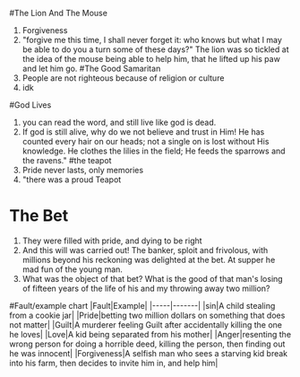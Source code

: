 #The Lion And The Mouse
1. Forgiveness
1. "forgive me this time, I shall never forget it: who knows but what
   I may be able to do you a turn some of these days?" The lion was so
   tickled at the idea of the mouse being able to help him, that he
   lifted up his paw and let him go.
#The Good Samaritan
1. People are not righteous because of religion or culture
1. idk

#God Lives
1. you can read the word, and still live like god is dead.
1. If god is still alive, why do we not believe and trust in Him! He
   has counted every hair on our heads; not a single on is lost
   without His knowledge. He clothes the lilies in the field; He feeds
   the sparrows and the ravens."
#the teapot
1. Pride never lasts, only memories
1. "there was a proud Teapot
# The Bet
1. They were filled with pride, and dying to be right
1. And this will was carried out! The banker, sploit and frivolous,
   with millions beyond his reckoning was delighted at the bet. At
   supper he mad fun of the young man. 
1. What was the object of that bet? What is the good of that man's
   losing of fifteen years of the life of his and my throwing away two
   million?


#Fault/example chart
|Fault|Example|
|-----|-------|
|sin|A child stealing from a cookie jar|
|Pride|betting two million dollars on something that does not matter|
|Guilt|A murderer feeling Guilt after accidentally killing the one he loves|
|Love|A kid being separated from his mother|
|Anger|resenting the wrong person for doing a horrible deed, killing the person, then finding out he was innocent|
|Forgiveness|A selfish man who sees a starving kid break into his farm, then decides to invite him in, and help him|
